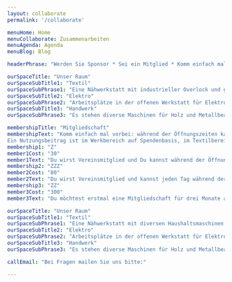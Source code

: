 ```yaml
---
layout: collaborate
permalink: '/collaborate'

menuHome: Home
menuCollaborate: Zusammenarbeiten
menuAgenda: Agenda
menuBlog: Blog

headerPhrase: "Werden Sie Sponsor * Sei ein Mitglied * Komm einfach mal vorbei"

ourSpaceTitle: "Unser Raum"
ourSpaceSubTitle1: "Textil"
ourSpaceSubPhrase1: "Eine Nähwerkstatt mit industrieller Overlock und großem Materialpool."
ourSpaceSubTitle2: "Elektro"
ourSpaceSubPhrase2: "Arbeitsplätze in der offenen Werkstatt für Elektronikarbeiten und Reparaturen."
ourSpaceSubTitle3: "Handwerk"
ourSpaceSubPhrase3: "Es stehen diverse Maschinen für Holz und Metallbearbeitung zur Verfügung"

membershipTitle: "Mitgliedschaft"
membershipText: "Komm einfach mal vorbei: während der Öffnungszeiten kannst Du unsere Reparatur und Upcylcing Werkstatt nutzen. 
Ein Nutzungsbeitrag ist im Werkbereich auf Spendenbasis, im Textilbereich haben wir Preise definiert. Wenn es Dir bei uns gefällt oder du das ReCreaZZZ einfach unterstützen möchtest, kannst du Mitglied werden. Es gibt verschiedene Möglichkeiten, von Z bis Atelierplatz oder Projektmitgliedschaft (Anfragen für Kooperationen gerne per Mail!). Eine Mitgliedschaft wird jährlich erneuert und ist jederzeit kündbar."
membership1: "Z"
member1Cost: "30"
member1Text: "Du wirst Vereinsmitglied und Du kannst während der Öffnungszeiten Werkstatt und Nähbereich nutzen"
membership2: "ZZZ"
member2Cost: "80"
member2Text: "Du wirst Vereinsmitglied und kannst jeden Tag während der Hausöffnungszeiten (9-21:00) den Space nutzen."
membership3: "ZZ"
member3Cost: "300"
member3Text: "Du möchtest erstmal eine Mitgliedschaft für drei Monate abschliessen. Du kannst jeden Tag während der Hausöffnungszeiten (9-21:00) den Space nutzen."

ourSpaceTitle: "Unser Raum"
ourSpaceSubTitle1: "Textil"
ourSpaceSubPhrase1: "Eine Nähwerkstatt mit diversen Haushaltsmaschinen, industrieller Overlock, zwei Ledermaschinen und großem Materialpool."
ourSpaceSubTitle2: "Elektro"
ourSpaceSubPhrase2: "Arbeitsplätze in der offenen Werkstatt für Elektronik Arbeiten und Reparaturen."
ourSpaceSubTitle3: "Handwerk"
ourSpaceSubPhrase3: "Es stehen diverse Maschinen für Holz und Metallbearbeitung zur Verfügung. Wenn ihr den Bereich Handwerk nutzen möchtet, meldet euch bitte für eine Maschinen Einführung an."

callEmail: "Bei Fragen mailen Sie uns bitte:"

---
```

